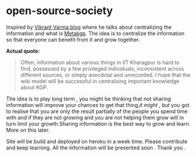 # open-source-society
Inspired by [Vikrant Varma blog](http://www.amrav.net/2016/05/20/what-is-metakgp/) where he talks about centralizing the information and what is [Metakgp](https://wiki.metakgp.org/). The idea is to centralize the information so that everyone can benefit from it and grow together. 

**Actual quote:**
> Often, information about various things in IIT Kharagpur is hard to find, possessed by a few privileged individuals, inconsistent across different sources, or simply anecdotal and unrecorded. I hope that the wiki model will be successful in centralising important knowledge about KGP.

The idea is to play long term , you might be thinking that not sharing information will improve your chances to get that thing,*it might* , but you got to realise that you are only the result partially of the people you spend time with and if they are not growing and you are not helping them grow will in turn limit your growth.Sharing information is the best way to grow and learn. More on this later.

Site will be build and deployed on heroku in a week time. Please contribute and keep learning. All the information will be presented soon . Thank you .

